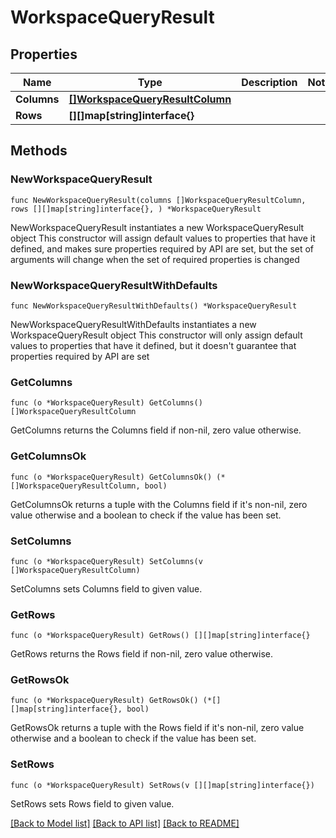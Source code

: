 # WorkspaceQueryResult

## Properties

Name | Type | Description | Notes
------------ | ------------- | ------------- | -------------
**Columns** | [**[]WorkspaceQueryResultColumn**](WorkspaceQueryResultColumn.md) |  | 
**Rows** | **[][]map[string]interface{}** |  | 

## Methods

### NewWorkspaceQueryResult

`func NewWorkspaceQueryResult(columns []WorkspaceQueryResultColumn, rows [][]map[string]interface{}, ) *WorkspaceQueryResult`

NewWorkspaceQueryResult instantiates a new WorkspaceQueryResult object
This constructor will assign default values to properties that have it defined,
and makes sure properties required by API are set, but the set of arguments
will change when the set of required properties is changed

### NewWorkspaceQueryResultWithDefaults

`func NewWorkspaceQueryResultWithDefaults() *WorkspaceQueryResult`

NewWorkspaceQueryResultWithDefaults instantiates a new WorkspaceQueryResult object
This constructor will only assign default values to properties that have it defined,
but it doesn't guarantee that properties required by API are set

### GetColumns

`func (o *WorkspaceQueryResult) GetColumns() []WorkspaceQueryResultColumn`

GetColumns returns the Columns field if non-nil, zero value otherwise.

### GetColumnsOk

`func (o *WorkspaceQueryResult) GetColumnsOk() (*[]WorkspaceQueryResultColumn, bool)`

GetColumnsOk returns a tuple with the Columns field if it's non-nil, zero value otherwise
and a boolean to check if the value has been set.

### SetColumns

`func (o *WorkspaceQueryResult) SetColumns(v []WorkspaceQueryResultColumn)`

SetColumns sets Columns field to given value.


### GetRows

`func (o *WorkspaceQueryResult) GetRows() [][]map[string]interface{}`

GetRows returns the Rows field if non-nil, zero value otherwise.

### GetRowsOk

`func (o *WorkspaceQueryResult) GetRowsOk() (*[][]map[string]interface{}, bool)`

GetRowsOk returns a tuple with the Rows field if it's non-nil, zero value otherwise
and a boolean to check if the value has been set.

### SetRows

`func (o *WorkspaceQueryResult) SetRows(v [][]map[string]interface{})`

SetRows sets Rows field to given value.



[[Back to Model list]](../README.md#documentation-for-models) [[Back to API list]](../README.md#documentation-for-api-endpoints) [[Back to README]](../README.md)


